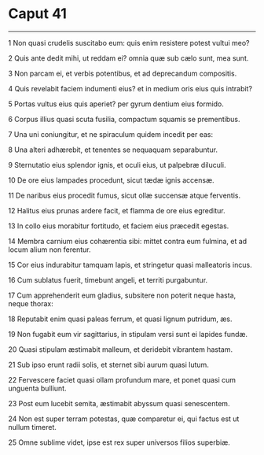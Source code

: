 # Caput 41

***

1 Non quasi crudelis suscitabo eum: quis enim resistere potest vultui meo?

2 Quis ante dedit mihi, ut reddam ei? omnia quæ sub cælo sunt, mea sunt.

3 Non parcam ei, et verbis potentibus, et ad deprecandum compositis.

4 Quis revelabit faciem indumenti eius? et in medium oris eius quis intrabit?

5 Portas vultus eius quis aperiet? per gyrum dentium eius formido.

6 Corpus illius quasi scuta fusilia, compactum squamis se prementibus.

7 Una uni coniungitur, et ne spiraculum quidem incedit per eas:

8 Una alteri adhærebit, et tenentes se nequaquam separabuntur.

9 Sternutatio eius splendor ignis, et oculi eius, ut palpebræ diluculi.

10 De ore eius lampades procedunt, sicut tædæ ignis accensæ.

11 De naribus eius procedit fumus, sicut ollæ succensæ atque ferventis.

12 Halitus eius prunas ardere facit, et flamma de ore eius egreditur.

13 In collo eius morabitur fortitudo, et faciem eius præcedit egestas.

14 Membra carnium eius cohærentia sibi: mittet contra eum fulmina, et ad locum alium non ferentur.

15 Cor eius indurabitur tamquam lapis, et stringetur quasi malleatoris incus.

16 Cum sublatus fuerit, timebunt angeli, et territi purgabuntur.

17 Cum apprehenderit eum gladius, subsitere non poterit neque hasta, neque thorax:

18 Reputabit enim quasi paleas ferrum, et quasi lignum putridum, æs.

19 Non fugabit eum vir sagittarius, in stipulam versi sunt ei lapides fundæ.

20 Quasi stipulam æstimabit malleum, et deridebit vibrantem hastam.

21 Sub ipso erunt radii solis, et sternet sibi aurum quasi lutum.

22 Fervescere faciet quasi ollam profundum mare, et ponet quasi cum unguenta bulliunt.

23 Post eum lucebit semita, æstimabit abyssum quasi senescentem.

24 Non est super terram potestas, quæ comparetur ei, qui factus est ut nullum timeret.

25 Omne sublime videt, ipse est rex super universos filios superbiæ.


